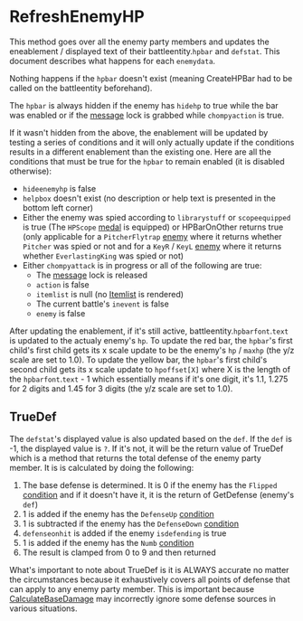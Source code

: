 # RefreshEnemyHP
This method goes over all the enemy party members and updates the eneablement / displayed text of their battleentity.`hpbar` and `defstat`. This document describes what happens for each `enemydata`.

Nothing happens if the `hpbar` doesn't exist (meaning CreateHPBar had to be called on the battleentity beforehand).

The `hpbar` is always hidden if the enemy has `hidehp` to true while the bar was enabled or if the [message](../../SetText/Notable%20states.md#message) lock is grabbed while `chompyaction` is true.

If it wasn't hidden from the above, the enablement will be updated by testing a series of conditions and it will only actually update if the conditions results in a different enablement than the existing one. Here are all the conditions that must be true for the `hpbar` to remain enabled (it is disabled otherwise):

- `hideenemyhp` is false
- `helpbox` doesn't exist (no description or help text is presented in the bottom left corner)
- Either the enemy was spied according to `librarystuff` or `scopeequipped` is true (The `HPScope` [medal](../../Enums%20and%20IDs/Medal.md) is equipped) or HPBarOnOther returns true (only applicable for a `PitcherFlytrap` [enemy](../../Enums%20and%20IDs/Enemies.md) where it returns whether `Pitcher` was spied or not and for a `KeyR` / `KeyL` [enemy](../../Enums%20and%20IDs/Enemies.md) where it returns whether `EverlastingKing` was spied or not)
- Either `chompyattack` is in progress or all of the following are true:
    - The [message](../../SetText/Notable%20states.md#message) lock is released
    - `action` is false
    - `itemlist` is null (no [Itemlist](../../ItemList/ItemList.md#itemlist) is rendered)
    - The current battle's `inevent` is false
    - `enemy` is false

After updating the enablement, if it's still active, battleentity.`hpbarfont`.`text` is updated to the actualy enemy's `hp`. To update the red bar, the `hpbar`'s first child's first child gets its x scale update to be the enemy's `hp` / `maxhp` (the y/z scale are set to 1.0). To update the yellow bar, the `hpbar`'s first child's second child gets its x scale update to `hpoffset[X]` where X is the length of the `hpbarfont`.`text` - 1 which essentially means if it's one digit, it's 1.1, 1.275 for 2 digits and 1.45 for 3 digits (the y/z scale are set to 1.0).

## TrueDef
The `defstat`'s displayed value is also updated based on the `def`. If the `def` is -1, the displayed value is `?`. If it's not, it will be the return value of TrueDef which is a method that returns the total defense of the enemy party member. It is is calculated by doing the following:

1. The base defense is determined. It is 0 if the enemy has the `Flipped` [condition](../Actors%20states/Conditions.md) and if it doesn't have it, it is the return of GetDefense (enemy's `def`)
2. 1 is added if the enemy has the `DefenseUp` [condition](../Actors%20states/Conditions.md)
3. 1 is subtracted if the enemy has the `DefenseDown` [condition](../Actors%20states/Conditions.md)
4. `defenseonhit` is added if the enemy `isdefending` is true 
5. 1 is added if the enemy has the `Numb` [condition](../Actors%20states/Conditions.md)
6. The result is clamped from 0 to 9 and then returned

What's important to note about TrueDef is it is ALWAYS accurate no matter the circumstances because it exhaustively covers all points of defense that can apply to any enemy party member. This is important because [CalculateBaseDamage](../Damage%20pipeline/CalculateBaseDamage.md) may incorrectly ignore some defense sources in various situations.
